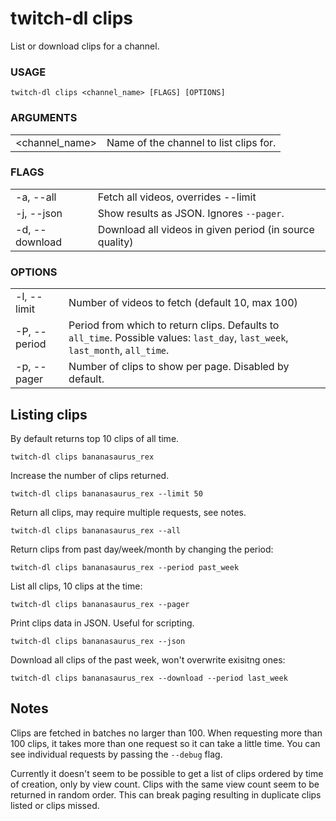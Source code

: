 <!-- ------------------- generated docs start ------------------- -->
# twitch-dl clips

List or download clips for a channel.

### USAGE

```
twitch-dl clips <channel_name> [FLAGS] [OPTIONS]
```

### ARGUMENTS

<table>
<tbody>
<tr>
    <td class="code">&lt;channel_name&gt;</td>
    <td>Name of the channel to list clips for.</td>
</tr>
</tbody>
</table>

### FLAGS

<table>
<tbody>
<tr>
    <td class="code">-a, --all</td>
    <td>Fetch all videos, overrides --limit</td>
</tr>

<tr>
    <td class="code">-j, --json</td>
    <td>Show results as JSON. Ignores <code>--pager</code>.</td>
</tr>

<tr>
    <td class="code">-d, --download</td>
    <td>Download all videos in given period (in source quality)</td>
</tr>
</tbody>
</table>

### OPTIONS

<table>
<tbody>
<tr>
    <td class="code">-l, --limit</td>
    <td>Number of videos to fetch (default 10, max 100)</td>
</tr>

<tr>
    <td class="code">-P, --period</td>
    <td>Period from which to return clips. Defaults to <code>all_time</code>. Possible values: <code>last_day</code>, <code>last_week</code>, <code>last_month</code>, <code>all_time</code>.</td>
</tr>

<tr>
    <td class="code">-p, --pager</td>
    <td>Number of clips to show per page. Disabled by default.</td>
</tr>
</tbody>
</table>

<!-- ------------------- generated docs end ------------------- -->

## Listing clips

By default returns top 10 clips of all time.

```
twitch-dl clips bananasaurus_rex
```

Increase the number of clips returned.

```
twitch-dl clips bananasaurus_rex --limit 50
```

Return all clips, may require multiple requests, see notes.

```
twitch-dl clips bananasaurus_rex --all
```

Return clips from past day/week/month by changing the period:

```
twitch-dl clips bananasaurus_rex --period past_week
```

List all clips, 10 clips at the time:

```
twitch-dl clips bananasaurus_rex --pager
```

Print clips data in JSON. Useful for scripting.

```
twitch-dl clips bananasaurus_rex --json
```

Download all clips of the past week, won't overwrite exisitng ones:

```
twitch-dl clips bananasaurus_rex --download --period last_week
```

## Notes

Clips are fetched in batches no larger than 100. When requesting more than 100
clips, it takes more than one request so it can take a little time. You can see
individual requests by passing the `--debug` flag.

Currently it doesn't seem to be possible to get a list of clips ordered by time
of creation, only by view count. Clips with the same view count seem to be
returned in random order. This can break paging resulting in duplicate clips
listed or clips missed.